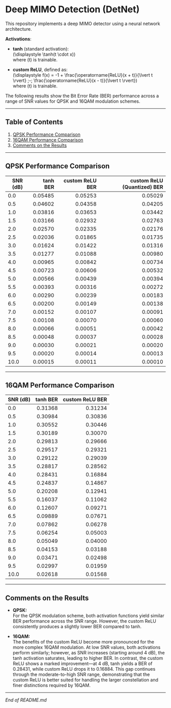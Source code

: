 # Deep MIMO Detection (DetNet)

This repository implements a deep MIMO detector using a neural network architecture.

**Activations**:

- **tanh** (standard activation):  
  \(\displaystyle \tanh(t \cdot x)\)  
  where \(t\) is trainable.

- **custom ReLU**, defined as:  
  \(\displaystyle f(x) = -1 + \frac{\operatorname{ReLU}(x + t)}{\lvert t \rvert} \;-\; \frac{\operatorname{ReLU}(x - t)}{\lvert t \rvert}\)  
  where \(t\) is trainable.


The following results show the Bit Error Rate (BER) performance across a range of SNR values for QPSK and 16QAM modulation schemes.

---

## Table of Contents

1. [QPSK Performance Comparison](#qpsk-performance-comparison)
2. [16QAM Performance Comparison](#16qam-performance-comparison)
3. [Comments on the Results](#comments-on-the-results)

---

## QPSK Performance Comparison

| SNR (dB) | tanh BER  | custom ReLU BER | custom ReLU (Quantized) BER |
|----------|----------:|----------------:|----------------------------:|
| 0.0      | 0.05485   | 0.05253         | 0.05029                     |
| 0.5      | 0.04602   | 0.04358         | 0.04205                     |
| 1.0      | 0.03816   | 0.03653         | 0.03442                     |
| 1.5      | 0.03166   | 0.02932         | 0.02763                     |
| 2.0      | 0.02570   | 0.02335         | 0.02176                     |
| 2.5      | 0.02036   | 0.01865         | 0.01735                     |
| 3.0      | 0.01624   | 0.01422         | 0.01316                     |
| 3.5      | 0.01277   | 0.01088         | 0.00980                     |
| 4.0      | 0.00965   | 0.00842         | 0.00734                     |
| 4.5      | 0.00723   | 0.00606         | 0.00532                     |
| 5.0      | 0.00566   | 0.00439         | 0.00394                     |
| 5.5      | 0.00393   | 0.00316         | 0.00272                     |
| 6.0      | 0.00290   | 0.00239         | 0.00183                     |
| 6.5      | 0.00200   | 0.00149         | 0.00138                     |
| 7.0      | 0.00152   | 0.00107         | 0.00091                     |
| 7.5      | 0.00108   | 0.00070         | 0.00060                     |
| 8.0      | 0.00066   | 0.00051         | 0.00042                     |
| 8.5      | 0.00048   | 0.00037         | 0.00028                     |
| 9.0      | 0.00030   | 0.00021         | 0.00020                     |
| 9.5      | 0.00020   | 0.00014         | 0.00013                     |
| 10.0     | 0.00015   | 0.00011         | 0.00010                     |

---

## 16QAM Performance Comparison

| SNR (dB) | tanh BER  | custom ReLU BER |
|----------|----------:|----------------:|
| 0.0      | 0.31368   | 0.31234         |
| 0.5      | 0.30984   | 0.30836         |
| 1.0      | 0.30552   | 0.30446         |
| 1.5      | 0.30189   | 0.30070         |
| 2.0      | 0.29813   | 0.29666         |
| 2.5      | 0.29517   | 0.29321         |
| 3.0      | 0.29122   | 0.29039         |
| 3.5      | 0.28817   | 0.28562         |
| 4.0      | 0.28431   | 0.16884         |
| 4.5      | 0.24837   | 0.14867         |
| 5.0      | 0.20208   | 0.12941         |
| 5.5      | 0.16037   | 0.11062         |
| 6.0      | 0.12607   | 0.09271         |
| 6.5      | 0.09889   | 0.07671         |
| 7.0      | 0.07862   | 0.06278         |
| 7.5      | 0.06254   | 0.05003         |
| 8.0      | 0.05049   | 0.04000         |
| 8.5      | 0.04153   | 0.03188         |
| 9.0      | 0.03471   | 0.02498         |
| 9.5      | 0.02997   | 0.01959         |
| 10.0     | 0.02618   | 0.01568         |

---

## Comments on the Results

- **QPSK:**  
  For the QPSK modulation scheme, both activation functions yield similar BER performance across the SNR range. However, the custom ReLU consistently produces a slightly lower BER compared to tanh.

- **16QAM:**  
  The benefits of the custom ReLU become more pronounced for the more complex 16QAM modulation. At low SNR values, both activations perform similarly; however, as SNR increases (starting around 4 dB), the tanh activation saturates, leading to higher BER. In contrast, the custom ReLU shows a marked improvement—at 4 dB, tanh yields a BER of 0.28431, while custom ReLU drops it to 0.16884.
  This gap continues through the moderate-to-high SNR range, demonstrating that the custom ReLU is better suited for handling the larger constellation and finer distinctions required by 16QAM.

---

*End of README.md*
